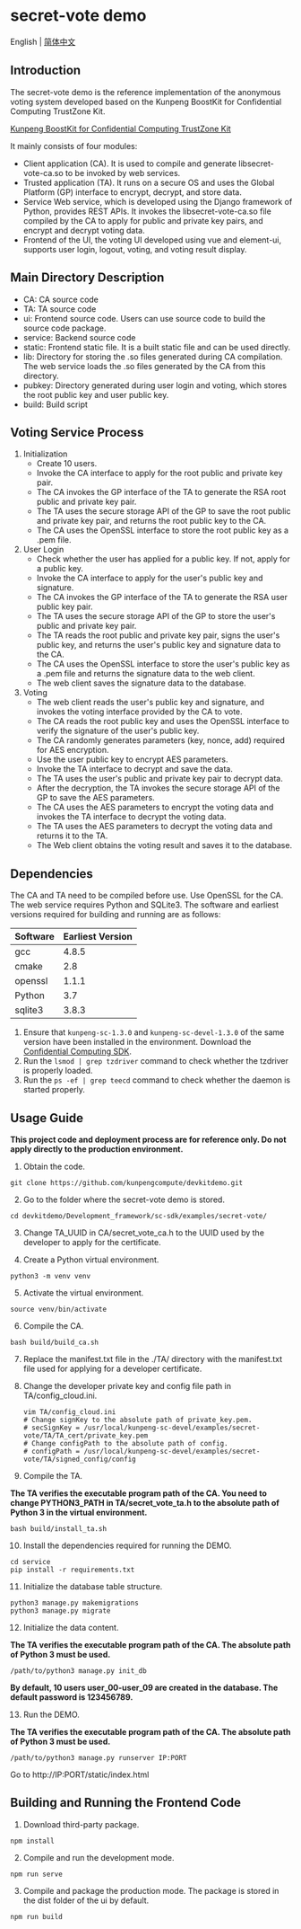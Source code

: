 # secret-vote demo

English | [简体中文](README.md)

## Introduction
The secret-vote demo is the reference implementation of the anonymous voting system developed based on the Kunpeng BoostKit for Confidential Computing TrustZone Kit.

[Kunpeng BoostKit for Confidential Computing TrustZone Kit](https://www.hikunpeng.com/en/developer/boostkit/confidential-computing)

It mainly consists of four modules:
- Client application (CA). It is used to compile and generate libsecret-vote-ca.so to be invoked by web services.
- Trusted application (TA). It runs on a secure OS and uses the Global Platform (GP) interface to encrypt, decrypt, and store data.
- Service Web service, which is developed using the Django framework of Python, provides REST APIs. It invokes the libsecret-vote-ca.so file compiled by the CA to apply for public and private key pairs, and encrypt and decrypt voting data.
- Frontend of the UI, the voting UI developed using vue and element-ui, supports user login, logout, voting, and voting result display.

## Main Directory Description
- CA: CA source code
- TA: TA source code
- ui: Frontend source code. Users can use source code to build the source code package.
- service: Backend source code
- static: Frontend static file. It is a built static file and can be used directly.
- lib: Directory for storing the .so files generated during CA compilation. The web service loads the .so files generated by the CA from this directory.
- pubkey: Directory generated during user login and voting, which stores the root public key and user public key.
- build: Build script

## Voting Service Process
1. Initialization
    - Create 10 users.
    - Invoke the CA interface to apply for the root public and private key pair.
    - The CA invokes the GP interface of the TA to generate the RSA root public and private key pair.
    - The TA uses the secure storage API of the GP to save the root public and private key pair, and returns the root public key to the CA.
    - The CA uses the OpenSSL interface to store the root public key as a .pem file.
2. User Login
    - Check whether the user has applied for a public key. If not, apply for a public key.
    - Invoke the CA interface to apply for the user's public key and signature.
    - The CA invokes the GP interface of the TA to generate the RSA user public key pair.
    - The TA uses the secure storage API of the GP to store the user's public and private key pair.
    - The TA reads the root public and private key pair, signs the user's public key, and returns the user's public key and signature data to the CA.
    - The CA uses the OpenSSL interface to store the user's public key as a .pem file and returns the signature data to the web client.
    - The web client saves the signature data to the database.
3. Voting
    - The web client reads the user's public key and signature, and invokes the voting interface provided by the CA to vote.
    - The CA reads the root public key and uses the OpenSSL interface to verify the signature of the user's public key.
    - The CA randomly generates parameters (key, nonce, add) required for AES encryption.
    - Use the user public key to encrypt AES parameters.
    - Invoke the TA interface to decrypt and save the data.
    - The TA uses the user's public and private key pair to decrypt data.
    - After the decryption, the TA invokes the secure storage API of the GP to save the AES parameters.
    - The CA uses the AES parameters to encrypt the voting data and invokes the TA interface to decrypt the voting data.
    - The TA uses the AES parameters to decrypt the voting data and returns it to the TA.
    - The Web client obtains the voting result and saves it to the database.


## Dependencies
The CA and TA need to be compiled before use. Use OpenSSL for the CA. The web service requires Python and SQLite3. The software and earliest versions required for building and running are as follows:

| Software | Earliest Version |
| -------- | ---------------- |
| gcc      | 4.8.5            |
| cmake    | 2.8              |
| openssl  | 1.1.1            |
| Python   | 3.7              |
| sqlite3  | 3.8.3            |

1. Ensure that `kunpeng-sc-1.3.0` and `kunpeng-sc-devel-1.3.0` of the same version have been installed in the environment. Download the [Confidential Computing SDK](https://mirrors.huaweicloud.com/kunpeng/archive/Kunpeng_SDK/itrustee/).
2. Run the `lsmod | grep tzdriver` command to check whether the tzdriver is properly loaded.
3. Run the  `ps -ef | grep teecd` command to check whether the daemon is started properly.

## Usage Guide

**This project code and deployment process are for reference only. Do not apply directly to the production environment.**

1. Obtain the code.

```
git clone https://github.com/kunpengcompute/devkitdemo.git
```

2. Go to the folder where the secret-vote demo is stored.

```
cd devkitdemo/Development_framework/sc-sdk/examples/secret-vote/
```

3. Change TA_UUID in CA/secret_vote_ca.h to the UUID used by the developer to apply for the certificate.

4. Create a Python virtual environment.

```
python3 -m venv venv
```

5. Activate the virtual environment.

```
source venv/bin/activate
```

6. Compile the CA.

```
bash build/build_ca.sh
```

7. Replace the manifest.txt file in the ./TA/ directory with the manifest.txt file used for applying for a developer certificate.

8. Change the developer private key and config file path in TA/config_cloud.ini.

   ```shell
   vim TA/config_cloud.ini
   # Change signKey to the absolute path of private_key.pem.
   # secSignKey = /usr/local/kunpeng-sc-devel/examples/secret-vote/TA/TA_cert/private_key.pem
   # Change configPath to the absolute path of config.
   # configPath = /usr/local/kunpeng-sc-devel/examples/secret-vote/TA/signed_config/config
   ```

9. Compile the TA.

**The TA verifies the executable program path of the CA. You need to change PYTHON3_PATH in TA/secret_vote_ta.h to the absolute path of Python 3 in the virtual environment.**

```
bash build/install_ta.sh
```

10. Install the dependencies required for running the DEMO.

```
cd service
pip install -r requirements.txt
```

11. Initialize the database table structure.

```
python3 manage.py makemigrations
python3 manage.py migrate
```

12. Initialize the data content.

**The TA verifies the executable program path of the CA. The absolute path of Python 3 must be used.**

```
/path/to/python3 manage.py init_db
```

**By default, 10 users user_00-user_09 are created in the database. The default password is 123456789.**

13. Run the DEMO.

**The TA verifies the executable program path of the CA. The absolute path of Python 3 must be used.**

```
/path/to/python3 manage.py runserver IP:PORT
```

Go to http://IP:PORT/static/index.html


## Building and Running the Frontend Code

1. Download third-party package.
```
npm install
```

2. Compile and run the development mode.
```
npm run serve
```

3. Compile and package the production mode. The package is stored in the dist folder of the ui by default.
```
npm run build
```
